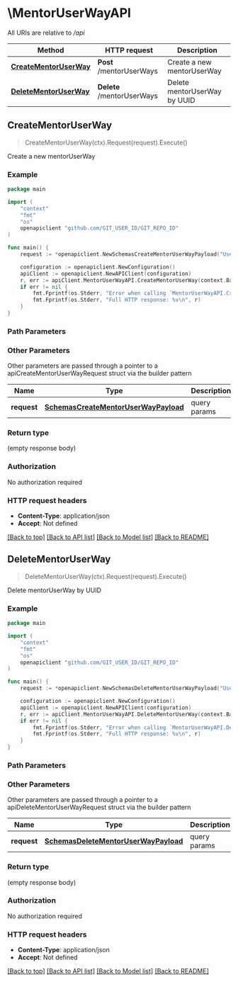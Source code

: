 # \MentorUserWayAPI

All URIs are relative to */api*

Method | HTTP request | Description
------------- | ------------- | -------------
[**CreateMentorUserWay**](MentorUserWayAPI.md#CreateMentorUserWay) | **Post** /mentorUserWays | Create a new mentorUserWay
[**DeleteMentorUserWay**](MentorUserWayAPI.md#DeleteMentorUserWay) | **Delete** /mentorUserWays | Delete mentorUserWay by UUID



## CreateMentorUserWay

> CreateMentorUserWay(ctx).Request(request).Execute()

Create a new mentorUserWay



### Example

```go
package main

import (
	"context"
	"fmt"
	"os"
	openapiclient "github.com/GIT_USER_ID/GIT_REPO_ID"
)

func main() {
	request := *openapiclient.NewSchemasCreateMentorUserWayPayload("UserUuid_example", "WayUuid_example") // SchemasCreateMentorUserWayPayload | query params

	configuration := openapiclient.NewConfiguration()
	apiClient := openapiclient.NewAPIClient(configuration)
	r, err := apiClient.MentorUserWayAPI.CreateMentorUserWay(context.Background()).Request(request).Execute()
	if err != nil {
		fmt.Fprintf(os.Stderr, "Error when calling `MentorUserWayAPI.CreateMentorUserWay``: %v\n", err)
		fmt.Fprintf(os.Stderr, "Full HTTP response: %v\n", r)
	}
}
```

### Path Parameters



### Other Parameters

Other parameters are passed through a pointer to a apiCreateMentorUserWayRequest struct via the builder pattern


Name | Type | Description  | Notes
------------- | ------------- | ------------- | -------------
 **request** | [**SchemasCreateMentorUserWayPayload**](SchemasCreateMentorUserWayPayload.md) | query params | 

### Return type

 (empty response body)

### Authorization

No authorization required

### HTTP request headers

- **Content-Type**: application/json
- **Accept**: Not defined

[[Back to top]](#) [[Back to API list]](../README.md#documentation-for-api-endpoints)
[[Back to Model list]](../README.md#documentation-for-models)
[[Back to README]](../README.md)


## DeleteMentorUserWay

> DeleteMentorUserWay(ctx).Request(request).Execute()

Delete mentorUserWay by UUID

### Example

```go
package main

import (
	"context"
	"fmt"
	"os"
	openapiclient "github.com/GIT_USER_ID/GIT_REPO_ID"
)

func main() {
	request := *openapiclient.NewSchemasDeleteMentorUserWayPayload("UserUuid_example", "WayUuid_example") // SchemasDeleteMentorUserWayPayload | query params

	configuration := openapiclient.NewConfiguration()
	apiClient := openapiclient.NewAPIClient(configuration)
	r, err := apiClient.MentorUserWayAPI.DeleteMentorUserWay(context.Background()).Request(request).Execute()
	if err != nil {
		fmt.Fprintf(os.Stderr, "Error when calling `MentorUserWayAPI.DeleteMentorUserWay``: %v\n", err)
		fmt.Fprintf(os.Stderr, "Full HTTP response: %v\n", r)
	}
}
```

### Path Parameters



### Other Parameters

Other parameters are passed through a pointer to a apiDeleteMentorUserWayRequest struct via the builder pattern


Name | Type | Description  | Notes
------------- | ------------- | ------------- | -------------
 **request** | [**SchemasDeleteMentorUserWayPayload**](SchemasDeleteMentorUserWayPayload.md) | query params | 

### Return type

 (empty response body)

### Authorization

No authorization required

### HTTP request headers

- **Content-Type**: application/json
- **Accept**: Not defined

[[Back to top]](#) [[Back to API list]](../README.md#documentation-for-api-endpoints)
[[Back to Model list]](../README.md#documentation-for-models)
[[Back to README]](../README.md)

